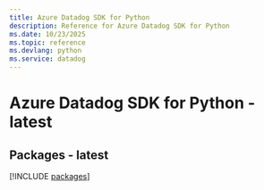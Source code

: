 ```yaml
---
title: Azure Datadog SDK for Python
description: Reference for Azure Datadog SDK for Python
ms.date: 10/23/2025
ms.topic: reference
ms.devlang: python
ms.service: datadog
---
```

# Azure Datadog SDK for Python - latest
## Packages - latest
[!INCLUDE [packages](datadog-index.md)]